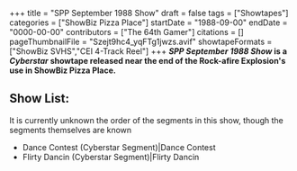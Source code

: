+++
title = "SPP September 1988 Show"
draft = false
tags = ["Showtapes"]
categories = ["ShowBiz Pizza Place"]
startDate = "1988-09-00"
endDate = "0000-00-00"
contributors = ["The 64th Gamer"]
citations = []
pageThumbnailFile = "Szejt9hc4_yqFTg1jwzs.avif"
showtapeFormats = ["ShowBiz SVHS","CEI 4-Track Reel"]
+++
***SPP September 1988 Show* is a *Cyberstar* showtape released near the end of the Rock-afire Explosion's use in ShowBiz Pizza Place.**

## Show List:

It is currently unknown the order of the segments in this show, though the segments themselves are known

- Dance Contest (Cyberstar Segment)|Dance Contest
- Flirty Dancin (Cyberstar Segment)|Flirty Dancin
